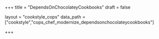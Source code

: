 +++
title = "DependsOnChocolateyCookbooks"
draft = false

layout = "cookstyle_cops"
data_path = ["cookstyle","cops_chef_modernize_dependsonchocolateycookbooks"]

+++

<!-- The content of this page is automatically generated from the
cops_chef_modernize_dependsonchocolateycookbooks.yml file in github.com/chef/cookstyle/blob/master/docs-chef-io/data/cookstyle/. -->
